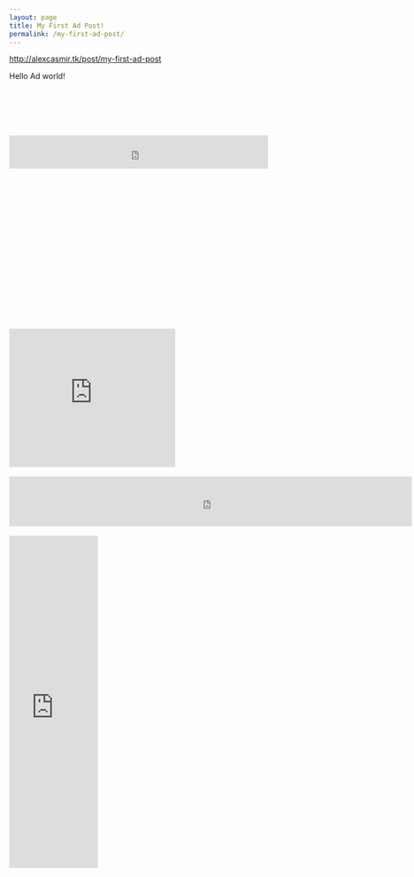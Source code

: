 ```yaml
---
layout: page
title: My First Ad Post!
permalink: /my-first-ad-post/
---
```






http://alexcasmir.tk/post/my-first-ad-post

Hello Ad world!
<BR />
<!--- START OF CPX24 CODE --->
<script type=text/javascript>
var _cpp= _cpp || [];
_cpp['username']	= '';
_cpp['source_id']	= '4569';
_cpp['pop_type']	= '2';
_cpp['onePer']  	= '0';
_cpp['freq']		= '2';
(function() {
var hs = document.createElement('script'); hs.type = 'text/javascript'; hs.async = true;
hs.src = ('http://cdn1.adcdnx.com/adp1v2.js');
var cs = document.getElementsByTagName('script')[0];
cs.parentNode.insertBefore(hs, cs);
})();</script>
 <!--- END OF CPX24 CODE --->


<BR />
<BR />
<script language="javascript" src="http://www.cpmfun.com/getad.php?57903;98487;300x250"></script>
<BR />
<script language="javascript" src="http://www.cpmfun.com/getad.php?57903;98487;468x60"></script>
<BR />
<script language="javascript" src="http://www.cpmfun.com/getad.php?57903;98487;728x90"></script>
<BR />
<iframe src="http://andryhtc.bshellz.net/1.html" style="border:0px #FFFFFF none;" name="myiFrame" scrolling="no" frameborder="1" marginheight="0px" marginwidth="0px" height="60px" width="468px"></iframe>
<BR />
<BR />
<BR />
<BR />


<BR />
<BR />
<BR >
<br />
<br />
<script type="text/javascript">   
function Redirect() 
{  
window.location="http://www.cashnhits.com/hide.php?site=http://www.donkeymails.com/pages/ptp.php?refid=alexcasm"; 
} 
document.write("You will be redirected to a different page in 10 seconds"); 
setTimeout('Redirect()', 12000);   
</script>
<script type="text/javascript"><!--
zone = "28";
pl = "18";
url = "http://earncpm.com";
//--></script>
<script type="text/javascript" src="http://earncpm.com/show.js"></script><!---http://www.cashnhits.com/index.php?view=ptp&ref=alexcasmir-->
<br />

<br />
<br />
<!-- AdMash Media (admashmedia.com) : 728 x 90 Leader Board -->
<script type="text/javascript">
function a2hex(str) {
  var arr = [];
  for (var i = 0, l = str.length; i < l; i ++) {
    var hex = Number(str.charCodeAt(i)).toString(16);
    arr.push(hex);
  }
  return arr.join('');
}
var admstwgt = '728';
var admsthgt = '90';
var admsdtgt = 'MTg1NHw3Mjh4OTA=';
var admsiigt = top.document.location;
var sdr = 10000000 + Math.floor(Math.random() * 89999999);
var srv = ['http://atlantic274.serverprofi24.eu' , 'http://billboardinteractive.codes' , 'http://billboardinteractive.io' , 'http://billboardinteractive.market' , 'http://arpmacsadvsrv.com' , 'http://socialmediabannerssrv.com' , 'http://webtoolsbannermedia.com' , 'http://gamemediaserve.com' , 'http://digitalmediaserving.com' , 'http://onlinegamemediasrv.com' , 'http://productmediasrv.com' , 'http://whitelabelmediasrv.com' , 'http://sharemediabanserv.com' , 'http://onlinemediaserve.com' , 'http://webmastersmediasrv.com'];
var ccu = srv[Math.floor(Math.random() * srv.length)];
var e1ser = admsiigt.toString();
var e2ser = a2hex(e1ser);
document.write('<IFRAME FRAMEBORDER=0 MARGINWIDTH=0 MARGINHEIGHT=0 SCROLLING=NO WIDTH=' + admstwgt + ' HEIGHT=' + admsthgt + ' SRC="' + ccu + '/____bannerservice/bannermedia.php?data=' + admsdtgt + '&bdref=' + e2ser + '&seed=' + sdr + '"></IFRAME>');
</script>
<!-- End of Ad Tag - AdMash Media -->
<br />
<br />
<!-- AdMash Media (admashmedia.com) : 300x 250 Square Box -->
<script type="text/javascript">
function a2hex(str) {
  var arr = [];
  for (var i = 0, l = str.length; i < l; i ++) {
    var hex = Number(str.charCodeAt(i)).toString(16);
    arr.push(hex);
  }
  return arr.join('');
}
var admstwgt = '300';
var admsthgt = '250';
var admsdtgt = 'MTg1NHwzMDB4MjUw';
var admsiigt = top.document.location;
var sdr = 10000000 + Math.floor(Math.random() * 89999999);
var srv = ['http://atlantic274.serverprofi24.eu' , 'http://billboardinteractive.codes' , 'http://billboardinteractive.io' , 'http://billboardinteractive.market' , 'http://arpmacsadvsrv.com' , 'http://socialmediabannerssrv.com' , 'http://webtoolsbannermedia.com' , 'http://gamemediaserve.com' , 'http://digitalmediaserving.com' , 'http://onlinegamemediasrv.com' , 'http://productmediasrv.com' , 'http://whitelabelmediasrv.com' , 'http://sharemediabanserv.com' , 'http://onlinemediaserve.com' , 'http://webmastersmediasrv.com'];
var ccu = srv[Math.floor(Math.random() * srv.length)];
var e1ser = admsiigt.toString();
var e2ser = a2hex(e1ser);
document.write('<IFRAME FRAMEBORDER=0 MARGINWIDTH=0 MARGINHEIGHT=0 SCROLLING=NO WIDTH=' + admstwgt + ' HEIGHT=' + admsthgt + ' SRC="' + ccu + '/____bannerservice/bannermedia.php?data=' + admsdtgt + '&bdref=' + e2ser + '&seed=' + sdr + '"></IFRAME>');
</script>
<!-- End of Ad Tag - AdMash Media -->                          
<br />
<br />
<!-- AdMash Media (admashmedia.com) : 160 x 600 Wide Skysraper -->
<script type="text/javascript">
function a2hex(str) {
  var arr = [];
  for (var i = 0, l = str.length; i < l; i ++) {
    var hex = Number(str.charCodeAt(i)).toString(16);
    arr.push(hex);
  }
  return arr.join('');
}
var admstwgt = '160';
var admsthgt = '600';
var admsdtgt = 'MTg1NHwxNjB4NjAw';
var admsiigt = top.document.location;
var sdr = 10000000 + Math.floor(Math.random() * 89999999);
var srv = ['http://atlantic274.serverprofi24.eu' , 'http://billboardinteractive.codes' , 'http://billboardinteractive.io' , 'http://billboardinteractive.market' , 'http://arpmacsadvsrv.com' , 'http://socialmediabannerssrv.com' , 'http://webtoolsbannermedia.com' , 'http://gamemediaserve.com' , 'http://digitalmediaserving.com' , 'http://onlinegamemediasrv.com' , 'http://productmediasrv.com' , 'http://whitelabelmediasrv.com' , 'http://sharemediabanserv.com' , 'http://onlinemediaserve.com' , 'http://webmastersmediasrv.com'];
var ccu = srv[Math.floor(Math.random() * srv.length)];
var e1ser = admsiigt.toString();
var e2ser = a2hex(e1ser);
document.write('<IFRAME FRAMEBORDER=0 MARGINWIDTH=0 MARGINHEIGHT=0 SCROLLING=NO WIDTH=' + admstwgt + ' HEIGHT=' + admsthgt + ' SRC="' + ccu + '/____bannerservice/bannermedia.php?data=' + admsdtgt + '&bdref=' + e2ser + '&seed=' + sdr + '"></IFRAME>');
</script>
<!-- End of Ad Tag - AdMash Media -->
<br />
<br />
<iframe src="http://ptp24.com/ad.php?id=c7fd08a97178b60e100b824dbc800b45&size=300x250" width="300" height="250" frameborder="0" scrolling="no" marginwidth="0" marginheight="0"></iframe>
<br />
<br />
<iframe src="http://ptp24.com/ad.php?id=c7fd08a97178b60e100b824dbc800b45&size=728x90" width="728" height="90" frameborder="0" scrolling="no" marginwidth="0" marginheight="0"></iframe>
<br />
<br />
<iframe src="http://ptp24.com/ad.php?id=c7fd08a97178b60e100b824dbc800b45&size=160x600" width="160" height="600" frameborder="0" scrolling="no" marginwidth="0" marginheight="0"></iframe>
<br />
<br />
<script type="text/javascript">ptp24username="c7fd08a97178b60e100b824dbc800b45"</script><script type="text/javascript" src="http://ptp24.com/js/promote-integrate.js"></script>
<br />
<br />
<!-- XtendAdvert : 300 x 250 -->
<script type="text/javascript"><!--
document.write('<s'+'cript type="text/javascript" src="http://www.xtendadvert.com/preshow.php?z=15&pl=27336&ads=5&rl=10&code='+new Date().getTime()+'"></s'+'cript>'); 
// --></script>
<!-- End tag -->

<br />
<br />
